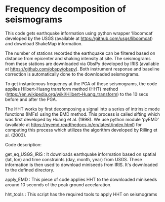 # Frequency decomposition of seismograms

This code gets earthquake information using python wrapper ‘libcomcat’ 
developed by the USGS (available at https://github.com/usgs/libcomcat) 
and download ShakeMap information.

The number of stations recorded the earthquake can be filtered based on
distance from epicenter and shaking intensity at site. The seismograms 
from these stations are downloaded via ObsPy developed by IRIS 
(available at https://github.com/obspy/obspy). Both instrument response
and baseline correction is automatically done to the downloaded seismograms.

To get instantenous frequency at the PGA of these seismograms, the code applies
Hilbert-Huang transform method (HHT) method (https://en.wikipedia.org/wiki/Hilbert–Huang_transform)
to the 10 secs before and after the PGA.

The HHT works by first decomposing a signal into a series of intrinsic mode functions (IMFs) 
using the EMD method. This process is called sifting which was first developed by 
Huang et al. (1998). We use python module ‘pyEMD’ 
(available at https://pyemd.readthedocs.io/en/latest/index.html) for computing this process 
which utilizes the algorithm developed by Rilling et al. (2003).

Code description:

get_eq_USGS_IRIS : It downloads earthquake information based on spatial (lat, lon) and 
                   time constraints (day, month, year) from USGS. These information is then
                   used to download miniseeds from IRIS. It's downloaded to the defined directory.
                    
apply_EMD        : This piece of code applies HHT to the downloaded miniseeds around 10 seconds of
                   the peak ground accelaration.
                   
hht_tools        : This script has the required tools to apply HHT on seismograms
